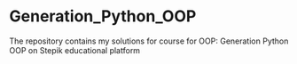 # Generation_Python_OOP
The repository contains my solutions for course for OOP:
Generation Python OOP on Stepik educational platform